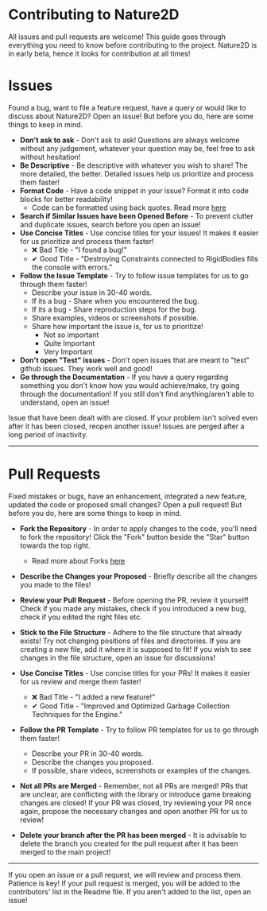 # Contributing to Nature2D

All issues and pull requests are welcome! This guide goes through everything you need to know before contributing to the project. Nature2D is in early beta, hence it looks for contribution at all times!

# Issues

Found a bug, want to file a feature request, have a query or would like to discuss about Nature2D? Open an issue! But before you do, here are some things to keep in mind.

* **Don't ask to ask** - Don't ask to ask! Questions are always welcome without any judgement, whatever your question may be, feel free to ask without hesitation! 
* **Be Descriptive** - Be descriptive with whatever you wish to share! The more detailed, the better. Detailed issues help us prioritize and process them faster!
* **Format Code** - Have a code snippet in your issue? Format it into code blocks for better readability! 
   * Code can be formatted using back quotes. Read more [here](https://docs.github.com/en/github/writing-on-github/working-with-advanced-formatting/creating-and-highlighting-code-blocks)
* **Search if Similar Issues have been Opened Before** - To prevent clutter and duplicate issues, search before you open an issue!
* **Use Concise Titles** - Use concise titles for your issues! It makes it easier for us prioritize and process them faster!
   * :x: Bad Title - "I found a bug!"
   * ✔ Good Title - "Destroying Constraints connected to RigidBodies fills the console with errors."
* **Follow the Issue Template** - Try to follow issue templates for us to go through them faster!
   * Describe your issue in 30-40 words.
   * If its a bug - Share when you encountered the bug.
   * If its a bug - Share reproduction steps for the bug.
   * Share examples, videos or screenshots if possible.
   * Share how important the issue is, for us to prioritize!
      * Not so important
      * Quite Important
      * Very Important
* **Don't open "Test" issues** - Don't open issues that are meant to "test" github issues. They work well and good!
* **Go through the Documentation** - If you have a query regarding something you don't know how you would achieve/make, try going through the documentation! If you still don't find anything/aren't able to understand, open an issue!

Issue that have been dealt with are closed. If your problem isn't solved even after it has been closed, reopen another issue! Issues are perged after a long period of inactivity.

<hr/>

# Pull Requests

Fixed mistakes or bugs, have an enhancement, integrated a new feature, updated the code or proposed small changes? Open a pull request! But before you do, here are some things to keep in mind.

* **Fork the Repository** - In order to apply changes to the code, you'll need to fork the repository! Click the "Fork" button beside the "Star" button towards the top right.
    * Read more about Forks [here](https://docs.github.com/en/get-started/quickstart/fork-a-repo)
* **Describe the Changes your Proposed** - Briefly describe all the changes you made to the files!
* **Review your Pull Request** - Before opening the PR, review it yourself! Check if you made any mistakes, check if you introduced a new bug, check if you edited the right files etc.
* **Stick to the File Structure** - Adhere to the file structure that already exists! Try not changing positions of files and directories. If you are creating a new file, add it where it is supposed to fit! If you wish to see changes in the file structure, open an issue for discussions!
* **Use Concise Titles** - Use concise titles for your PRs! It makes it easier for us review and merge them faster!
   * :x: Bad Title - "I added a new feature!"
   * ✔ Good Title - "Improved and Optimized Garbage Collection Techniques for the Engine."
* **Follow the PR Template** - Try to follow PR templates for us to go through them faster!
   * Describe your PR in 30-40 words.
   * Describe the changes you proposed.
   * If possible, share videos, screenshots or examples of the changes.

* **Not all PRs are Merged** - Remember, not all PRs are merged! PRs that are unclear, are conflicting with the library or introduce game breaking changes are closed! If your PR was closed, try reviewing your PR once again, propose the necessary changes and open another PR for us to review!
* **Delete your branch after the PR has been merged** - It is advisable to delete the branch you created for the pull request after it has been merged to the main project!

<hr/>

If you open an issue or a pull request, we will review and process them. Patience is key! If your pull request is merged, you will be added to the contributors' list in the Readme file. If you aren't added to the list, open an issue!
